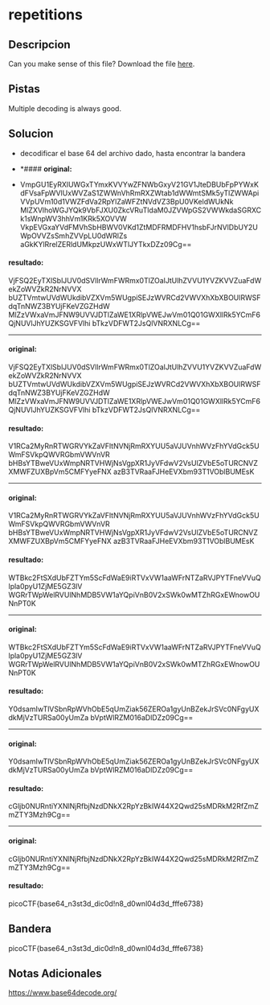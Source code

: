 # repetitions
## Descripcion
Can you make sense of this file? Download the file [here](https://artifacts.picoctf.net/c/292/enc_flag).

## Pistas
Multiple decoding is always good.

## Solucion 

* decodificar el base 64 del archivo dado, hasta encontrar la bandera

* *#### **original:**
* VmpGU1EyRXlUWGxTYmxKVVYwZFNWbGxyV21GV1JteDBUbFpPYWxKdFVsaFpWVlUxWVZaS1ZWWnVhRmRXZWtab1dWWmtSMk5yTlZWWApiVVpUVm10d1VWZFdVa2RpYlZaWFZtNVdVZ3BpU0VKeldWUkNk
MlZXVlhoWGJYQk9VbFJXU0ZkcVRuTldaM0JZVWpGS2VWWkdaSGRXCk1sWnpWV3hhVm1KRk5XOVVW
VkpEVGxaYVdFMVhSbHBWV0VKd1ZtMDFRMDFHV1hsbFJrNVlDbUY2UWpOVVZsSmhZVVpLU0dWRlZs
aGkKYlRrelZERldUMkpzUWxWTlJYTkxDZz09Cg==

#### **resultado:**
VjFSQ2EyTXlSblJUV0dSVllrWmFWRmx0TlZOalJtUlhZVVU1YVZKVVZuaFdWekZoWVZkR2NrNVVX
bUZTVmtwUVdWUkdibVZXVm5WUgpiSEJzWVRCd2VWVXhXbXBOUlRWSFdqTnNWZ3BYUjFKeVZGZHdW
MlZzVWxaVmJFNW9UVVJDTlZaWE1XRlpVWEJwVm01Q01GWXllRk5YCmF6QjNUVlJhYUZKSGVFVlhi
bTkzVDFWT2JsQlVNRXNLCg==

---
#### **original:**
VjFSQ2EyTXlSblJUV0dSVllrWmFWRmx0TlZOalJtUlhZVVU1YVZKVVZuaFdWekZoWVZkR2NrNVVX
bUZTVmtwUVdWUkdibVZXVm5WUgpiSEJzWVRCd2VWVXhXbXBOUlRWSFdqTnNWZ3BYUjFKeVZGZHdW
MlZzVWxaVmJFNW9UVVJDTlZaWE1XRlpVWEJwVm01Q01GWXllRk5YCmF6QjNUVlJhYUZKSGVFVlhi
bTkzVDFWT2JsQlVNRXNLCg==

#### **resultado:**
V1RCa2MyRnRTWGRVYkZaVFltNVNjRmRXYUU5aVJUVnhWVzFhYVdGck5UWmFSVkpQWVRGbmVWVnVR
bHBsYTBweVUxWmpNRTVHWjNsVgpXR1JyVFdwV2VsUlZVbE5oTURCNVZXMWFZUXBpVm5CMFYyeFNX
azB3TVRaaFJHeEVXbm93T1VOblBUMEsK

---
#### **original:**
V1RCa2MyRnRTWGRVYkZaVFltNVNjRmRXYUU5aVJUVnhWVzFhYVdGck5UWmFSVkpQWVRGbmVWVnVR
bHBsYTBweVUxWmpNRTVHWjNsVgpXR1JyVFdwV2VsUlZVbE5oTURCNVZXMWFZUXBpVm5CMFYyeFNX
azB3TVRaaFJHeEVXbm93T1VOblBUMEsK

#### **resultado:**
WTBkc2FtSXdUbFZTYm5ScFdWaE9iRTVxVW1aaWFrNTZaRVJPYTFneVVuQlpla0pyU1ZjME5GZ3lV
WGRrTWpWelRVUlNhMDB5VW1aYQpiVnB0V2xSWk0wMTZhRGxEWnowOUNnPT0K

---
#### **original:**
WTBkc2FtSXdUbFZTYm5ScFdWaE9iRTVxVW1aaWFrNTZaRVJPYTFneVVuQlpla0pyU1ZjME5GZ3lV
WGRrTWpWelRVUlNhMDB5VW1aYQpiVnB0V2xSWk0wMTZhRGxEWnowOUNnPT0K

#### **resultado:**
Y0dsamIwTlVSbnRpWVhObE5qUmZiak56ZEROa1gyUnBZekJrSVc0NFgyUXdkMjVzTURSa00yUmZa
bVptWlRZM016aDlDZz09Cg==

---
#### **original:**
Y0dsamIwTlVSbnRpWVhObE5qUmZiak56ZEROa1gyUnBZekJrSVc0NFgyUXdkMjVzTURSa00yUmZa
bVptWlRZM016aDlDZz09Cg==

#### **resultado:**
cGljb0NURntiYXNlNjRfbjNzdDNkX2RpYzBkIW44X2Qwd25sMDRkM2RfZmZmZTY3Mzh9Cg==

---
#### **original:**
cGljb0NURntiYXNlNjRfbjNzdDNkX2RpYzBkIW44X2Qwd25sMDRkM2RfZmZmZTY3Mzh9Cg==

#### **resultado:**
picoCTF{base64_n3st3d_dic0d!n8_d0wnl04d3d_fffe6738}

## Bandera
picoCTF{base64_n3st3d_dic0d!n8_d0wnl04d3d_fffe6738}


## Notas Adicionales 
https://www.base64decode.org/

